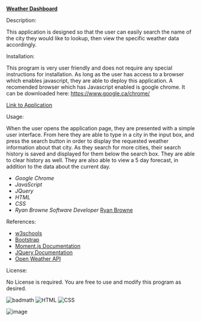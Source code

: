 [**Weather Dashboard**](https://github.com/ryanbrowne360/WeatherDashboard.git)

Description:

This application is designed so that the user can easily search the name of the city they would like to lookup, then view the specific weather data accordingly.

Installation:

This program is very user friendly and does not require any special instructions for installation. As long as the user has access to a browser which enables javascript, they are able to deploy this application.
A recomended browser which has Javascript enabled is google chrome. It can be downloaded here: https://www.google.ca/chrome/

[Link to Application](https://ryanbrowne360.github.io/WeatherDashboard/)

Usage:

When the user opens the application page, they are presented with a simple user interface. From here they are able to type in a city in the input box, and press the search button in order to display the requested weather information about that city. As they search for more cities, their search history is saved and displayed for them below the search box. They are able to clear history as well. They are also able to view a 5 day forecast, in addition to the data about the current day.

- *Google Chrome*
- *JavaScript*
- *JQuery*
- *HTML*
- *CSS*
- *Ryan Browne Software Developer* [Ryan Browne](https://github.com/ryanbrowne360/)

References:

- [w3schools](https://www.w3schools.com/)
- [Bootstrap](https://getbootstrap.com/docs/4.4/getting-started/introduction/)
- [Moment.js Documentation](https://momentjs.com/docs/)
- [JQuery Documentation](https://api.jquery.com/)
- [Open Weather API](https://openweathermap.org/)

License:

No License is required. You are free to use and modify this program as desired.

![badmath](https://img.shields.io/github/languages/top/nielsenjared/badmath)
![HTML](https://img.shields.io/badge/HTML-100%25-orange)
![CSS](https://img.shields.io/badge/CSS-100%25-yellowgreen)

![image](https://github.com/ryanbrowne360/Homework5/blob/main/Images/Screenshot%202020-11-07%20142513.png?raw=true)
	